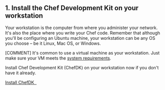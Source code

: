 ## 1. Install the Chef Development Kit on your workstation

Your workstation is the computer from where you administer your network. It's also the place where you write your Chef code. Remember that although you'll be configuring an Ubuntu machine, your workstation can be any OS you choose &ndash; be it Linux, Mac OS, or Windows.

[COMMENT] It's common to use a virtual machine as your workstation. Just make sure your VM meets the [system requirements](https://docs.chef.io/install_dk.html#review-prerequisites).

Install Chef Development Kit (ChefDK) on your workstation now if you don't have it already.

<a class='accent-button radius' href='https://downloads.chef.io/chef-dk/' target='_blank'>Install ChefDK&nbsp;&nbsp;<i class='fa fa-external-link'></i></a>
